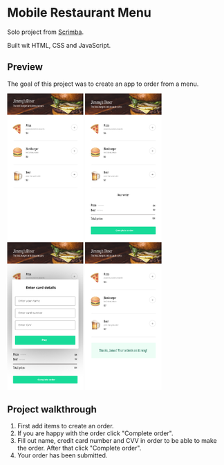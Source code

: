 # Mobile Restaurant Menu

Solo project from [Scrimba](https://scrimba.com/). 

Built wit HTML, CSS and JavaScript.

## Preview

The goal of this project was to create an app to order from a menu.

<img src="./assets/screenshots/default-state.jpg" width=35%>
<img src="./assets/screenshots/pre-checkout-state.jpg" width=35%>
<img src="./assets/screenshots/checkout-payment-modal-state.jpg" width=35%>
<img src="./assets/screenshots/order-complete-state.jpg" width=35%>

## Project walkthrough

1. First add items to create an order.
2. If you are happy with the order click "Complete order".
3. Fill out name, credit card number and CVV in order to be able to make the order. After that click "Complete order".
4. Your order has been submitted.